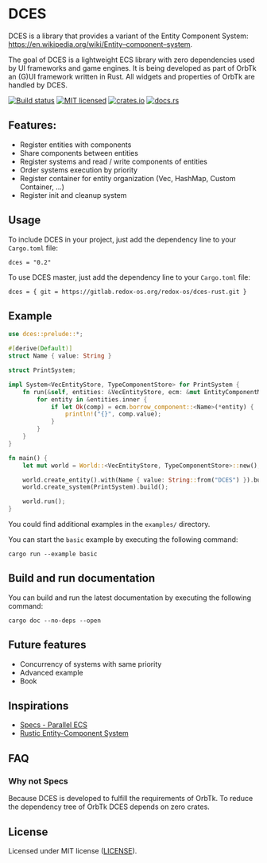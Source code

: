 # DCES

DCES is a library that provides a variant of the Entity Component System: https://en.wikipedia.org/wiki/Entity–component–system.

The goal of DCES is a lightweight ECS library with zero dependencies used by UI frameworks and game engines. It is being developed as part of OrbTk an (G)UI framework written in Rust. All widgets and properties of OrbTk are handled by DCES. 

[![Build status](https://gitlab.redox-os.org/redox-os/dces-rust/badges/master/build.svg)](https://gitlab.redox-os.org/redox-os/dces-rust/pipelines)
[![MIT licensed](https://img.shields.io/badge/license-MIT-blue.svg)](./LICENSE)
[![crates.io](https://img.shields.io/badge/crates.io-v0.2-orange.svg)](https://crates.io/crates/dces)
[![docs.rs](https://docs.rs/dces/badge.svg)](https://docs.rs/dces)

## Features:

* Register entities with components
* Share components between entities
* Register systems and read / write components of entities
* Order systems execution by priority
* Register container for entity organization (Vec, HashMap, Custom Container, ...)
* Register init and cleanup system

## Usage

To include DCES in your project, just add the dependency
line to your `Cargo.toml` file:

```text
dces = "0.2"
```

To use DCES master, just add the dependency
line to your `Cargo.toml` file:

```text
dces = { git = https://gitlab.redox-os.org/redox-os/dces-rust.git }
```

## Example

```rust
use dces::prelude::*;

#[derive(Default)]
struct Name { value: String }

struct PrintSystem;

impl System<VecEntityStore, TypeComponentStore> for PrintSystem {
    fn run(&self, entities: &VecEntityStore, ecm: &mut EntityComponentManager) {
        for entity in &entities.inner {
            if let Ok(comp) = ecm.borrow_component::<Name>(*entity) {
                println!("{}", comp.value);
            }
        }
    }
}

fn main() {
    let mut world = World::<VecEntityStore, TypeComponentStore>::new();

    world.create_entity().with(Name { value: String::from("DCES") }).build();
    world.create_system(PrintSystem).build();

    world.run();
}
```

You could find additional examples in the `examples/` directory.

You can start the `basic` example by executing the following command:

```text
cargo run --example basic
```

## Build and run documentation

You can build and run the latest documentation by executing the following command:

```text
cargo doc --no-deps --open
```

## Future features

* Concurrency of systems with same priority
* Advanced example
* Book

## Inspirations

* [Specs - Parallel ECS](https://github.com/slide-rs/specs)
* [Rustic Entity-Component System](https://github.com/AndyBarron/rustic-ecs)

## FAQ

### Why not Specs
Because DCES is developed to fulfill the requirements of OrbTk. To reduce the dependency tree of OrbTk
DCES depends on zero crates.

## License

Licensed under MIT license ([LICENSE](LICENSE)).